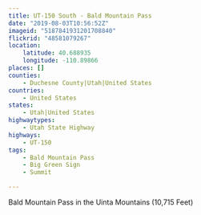 ```yaml
---
title: UT-150 South - Bald Mountain Pass
date: "2019-08-03T10:56:52Z"
imageid: "5187841931201708840"
flickrid: "48581079267"
location:
    latitude: 40.688935
    longitude: -110.89866
places: []
counties:
    - Duchesne County|Utah|United States
countries:
    - United States
states:
    - Utah|United States
highwaytypes:
    - Utah State Highway
highways:
    - UT-150
tags:
    - Bald Mountain Pass
    - Big Green Sign
    - Summit

---
```

Bald Mountain Pass in the Uinta Mountains (10,715 Feet)